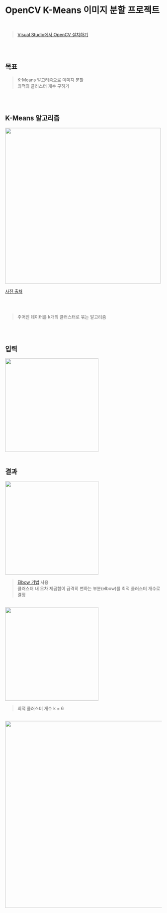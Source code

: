 # OpenCV K-Means 이미지 분할 프로젝트


<br>

> [Visual Studio에서 OpenCV 설치하기](https://diyver.tistory.com/50)  <br>

<br>
<br>

## 목표

> K-Means 알고리즘으로 이미지 분할  <br>
> 최적의 클러스터 개수 구하기  <br>

<br>
<br>

 ## K-Means 알고리즘

 <img src="https://miro.medium.com/max/1050/1*dPm3eK6_mYhRTG6ik5YbLQ.png" width="500"/>
 
 <br>
 
[사진 출처](https://medium.com/@nsh235482/k-means-clustering-6ab85a2a32ad)

<br>
<br>

> 주어진 데이터를 k개의 클러스터로 묶는 알고리즘 <br>


<br>
<br>

## 입력
 
 <img src="https://user-images.githubusercontent.com/31186176/105198583-21bee700-5b81-11eb-8141-5aa5e0eba15c.PNG" width="300"/>
 
<br>
<br>

 ## 결과
 
 <img src="https://user-images.githubusercontent.com/31186176/105198692-43b86980-5b81-11eb-93ef-2dcdbbaf0210.PNG" width="300"/>
 
 > [Elbow 기법](https://m.blog.naver.com/PostView.nhn?blogId=samsjang&logNo=221017639342&proxyReferer=https:%2F%2Fwww.google.com%2F) 사용<br>
 > 클러스터 내 오차 제곱합이 급격히 변하는 부분(elbow)를 최적 클러스터 개수로 결정<br>
 
 <br>
 
 <img src="https://user-images.githubusercontent.com/31186176/105198732-4fa42b80-5b81-11eb-807a-925ed234f7aa.PNG" width="300"/>
 
 > 최적 클러스터 개수 k = 6 <br>
 
 <br>
 
 <img src="https://user-images.githubusercontent.com/31186176/105198765-5894fd00-5b81-11eb-9d60-cb29bff72a7a.PNG" width="600"/>

<br>
<br>
